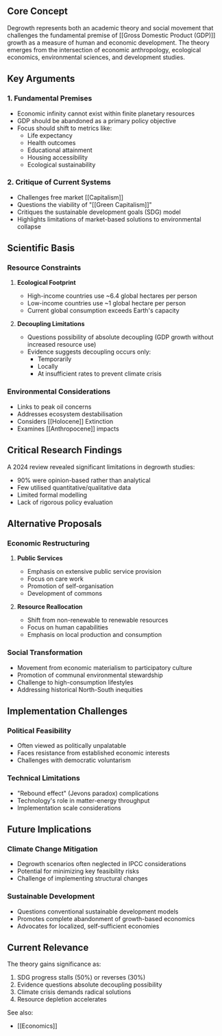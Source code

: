 ## Core Concept
Degrowth represents both an academic theory and social movement that challenges the fundamental premise of [[Gross Domestic Product (GDP)]] growth as a measure of human and economic development. The theory emerges from the intersection of economic anthropology, ecological economics, environmental sciences, and development studies.

## Key Arguments

### 1. Fundamental Premises
- Economic infinity cannot exist within finite planetary resources
- GDP should be abandoned as a primary policy objective
- Focus should shift to metrics like:
  * Life expectancy
  * Health outcomes
  * Educational attainment
  * Housing accessibility
  * Ecological sustainability

### 2. Critique of Current Systems
- Challenges free market [[Capitalism]]
- Questions the viability of "[[Green Capitalism]]"
- Critiques the sustainable development goals (SDG) model
- Highlights limitations of market-based solutions to environmental collapse

## Scientific Basis

### Resource Constraints
1. **Ecological Footprint**
   - High-income countries use ~6.4 global hectares per person
   - Low-income countries use ~1 global hectare per person
   - Current global consumption exceeds Earth's capacity

2. **Decoupling Limitations**
   - Questions possibility of absolute decoupling (GDP growth without increased resource use)
   - Evidence suggests decoupling occurs only:
     * Temporarily
     * Locally
     * At insufficient rates to prevent climate crisis

### Environmental Considerations
- Links to peak oil concerns
- Addresses ecosystem destabilisation
- Considers [[Holocene]] Extinction
- Examines [[Anthropocene]] impacts

## Critical Research Findings

A 2024 review revealed significant limitations in degrowth studies:
- 90% were opinion-based rather than analytical
- Few utilised quantitative/qualitative data
- Limited formal modelling
- Lack of rigorous policy evaluation

## Alternative Proposals

### Economic Restructuring
1. **Public Services**
   - Emphasis on extensive public service provision
   - Focus on care work
   - Promotion of self-organisation
   - Development of commons

2. **Resource Reallocation**
   - Shift from non-renewable to renewable resources
   - Focus on human capabilities
   - Emphasis on local production and consumption

### Social Transformation
- Movement from economic materialism to participatory culture
- Promotion of communal environmental stewardship
- Challenge to high-consumption lifestyles
- Addressing historical North-South inequities

## Implementation Challenges

### Political Feasibility
- Often viewed as politically unpalatable
- Faces resistance from established economic interests
- Challenges with democratic voluntarism

### Technical Limitations
- "Rebound effect" (Jevons paradox) complications
- Technology's role in matter-energy throughput
- Implementation scale considerations

## Future Implications

### Climate Change Mitigation
- Degrowth scenarios often neglected in IPCC considerations
- Potential for minimizing key feasibility risks
- Challenge of implementing structural changes

### Sustainable Development
- Questions conventional sustainable development models
- Promotes complete abandonment of growth-based economics
- Advocates for localized, self-sufficient economies

## Current Relevance

The theory gains significance as:
1. SDG progress stalls (50%) or reverses (30%)
2. Evidence questions absolute decoupling possibility
3. Climate crisis demands radical solutions
4. Resource depletion accelerates


See also:
- [[Economics]]